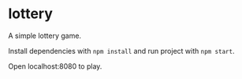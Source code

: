 # lottery

A simple lottery game.

Install dependencies with `npm install` and run project with `npm start`.

Open localhost:8080 to play.